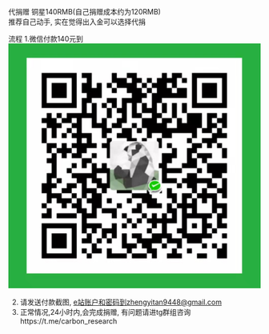 代捐赠
铜星140RMB(自己捐赠成本约为120RMB)</br>
推荐自己动手, 实在觉得出入金可以选择代捐

流程
1.微信付款140元到
![WechatIMG24](assets/WechatIMG24.jpeg)

2. 请发送付款截图, e站账户和密码到zhengyitan9448@gmail.com
3. 正常情况,24小时内,会完成捐赠, 有问题请进tg群组咨询https://t.me/carbon_research
